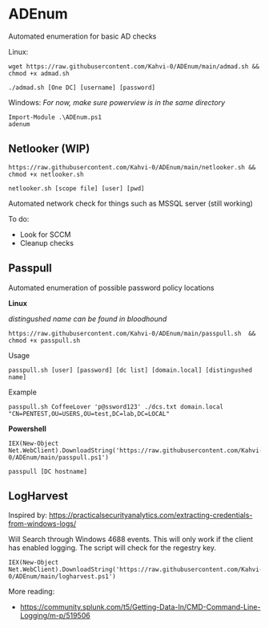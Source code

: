 # ADEnum
Automated enumeration for basic AD checks

Linux:
```
wget https://raw.githubusercontent.com/Kahvi-0/ADEnum/main/admad.sh && chmod +x admad.sh
```

```
./admad.sh [One DC] [username] [password]
```

Windows:
*For now, make sure powerview is in the same directory*
```
Import-Module .\ADEnum.ps1
adenum
```


## Netlooker (WIP)
```
https://raw.githubusercontent.com/Kahvi-0/ADEnum/main/netlooker.sh && chmod +x netlooker.sh
```
```
netlooker.sh [scope file] [user] [pwd]
```

Automated network check for things such as MSSQL server (still working)

To do:
- Look for SCCM
- Cleanup checks

## Passpull

Automated enumeration of possible password policy locations 

**Linux**

_distingushed name can be found in bloodhound_

```
https://raw.githubusercontent.com/Kahvi-0/ADEnum/main/passpull.sh  && chmod +x passpull.sh
```

Usage
```
passpull.sh [user] [password] [dc list] [domain.local] [distingushed name]
```
Example
```
passpull.sh CoffeeLover 'p@ssword123' ./dcs.txt domain.local "CN=PENTEST,OU=USERS,OU=test,DC=lab,DC=LOCAL"
```

**Powershell**

```
IEX(New-Object Net.WebClient).DownloadString('https://raw.githubusercontent.com/Kahvi-0/ADEnum/main/passpull.ps1')
```

```
passpull [DC hostname]
```


## LogHarvest
Inspired by: https://practicalsecurityanalytics.com/extracting-credentials-from-windows-logs/

Will Search through Windows 4688 events. This will only work if the client has enabled logging. The script will check for the regestry key. 
```
IEX(New-Object Net.WebClient).DownloadString('https://raw.githubusercontent.com/Kahvi-0/ADEnum/main/logharvest.ps1')
```
More reading:
- https://community.splunk.com/t5/Getting-Data-In/CMD-Command-Line-Logging/m-p/519506
